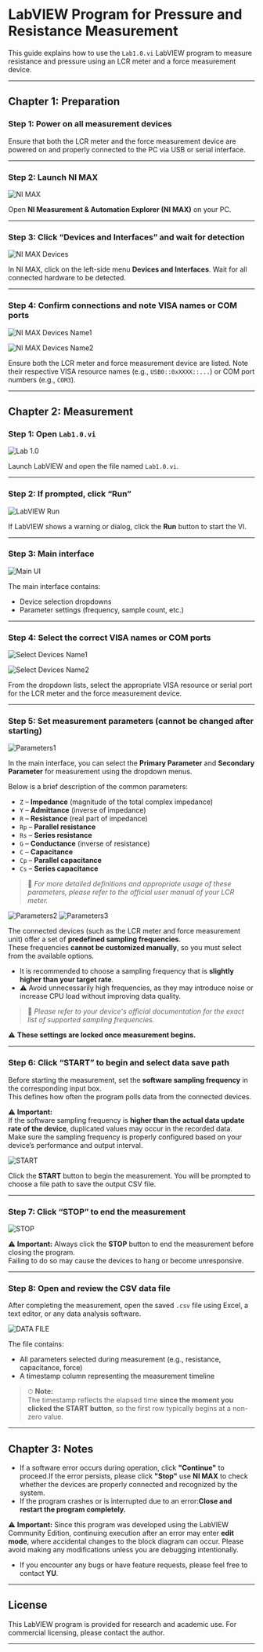 # LabVIEW Program for Pressure and Resistance Measurement

This guide explains how to use the `Lab1.0.vi` LabVIEW program to measure resistance and pressure using an LCR meter and a force measurement device.

---

## Chapter 1: Preparation

### Step 1: Power on all measurement devices
Ensure that both the LCR meter and the force measurement device are powered on and properly connected to the PC via USB or serial interface.



---

### Step 2: Launch NI MAX

![NI MAX](./img/ni_max.png)

Open **NI Measurement & Automation Explorer (NI MAX)** on your PC.



---

### Step 3: Click “Devices and Interfaces” and wait for detection

![NI MAX Devices](./img/nimax_devices.png)

In NI MAX, click on the left-side menu **Devices and Interfaces**. Wait for all connected hardware to be detected.



---

### Step 4: Confirm connections and note VISA names or COM ports
![NI MAX Devices Name1](./img/nimax_devices_name1.png)

![NI MAX Devices Name2](./img/nimax_devices_name2.png)

Ensure both the LCR meter and force measurement device are listed. Note their respective VISA resource names (e.g., `USB0::0xXXXX::...`) or COM port numbers (e.g., `COM3`).

---

## Chapter 2: Measurement

### Step 1: Open `Lab1.0.vi`
![Lab 1.0](./img/Lab1.0.png)

Launch LabVIEW and open the file named `Lab1.0.vi`.

---

### Step 2: If prompted, click “Run”

![LabVIEW Run](./img/labview_run.png)

If LabVIEW shows a warning or dialog, click the **Run** button to start the VI.



---

### Step 3: Main interface

![Main UI](./img/main_ui.png)

The main interface contains:
- Device selection dropdowns
- Parameter settings (frequency, sample count, etc.)



---

### Step 4: Select the correct VISA names or COM ports

![Select Devices Name1](./img/select_devices_name1.png)

![Select Devices Name2](./img/select_devices_name2.png)

From the dropdown lists, select the appropriate VISA resource or serial port for the LCR meter and the force measurement device.

---

### Step 5: Set measurement parameters (cannot be changed after starting)

![Parameters1](./img/parameters1.png)

In the main interface, you can select the **Primary Parameter** and **Secondary Parameter** for measurement using the dropdown menus.

Below is a brief description of the common parameters:

- `Z` – **Impedance** (magnitude of the total complex impedance)
- `Y` – **Admittance** (inverse of impedance)
- `R` – **Resistance** (real part of impedance)
- `Rp` – **Parallel resistance**
- `Rs` – **Series resistance**
- `G` – **Conductance** (inverse of resistance)
- `C` – **Capacitance**
- `Cp` – **Parallel capacitance**
- `Cs` – **Series capacitance**

> 📘 *For more detailed definitions and appropriate usage of these parameters, please refer to the official user manual of your LCR meter.*

![Parameters2](./img/parameters2.png)
![Parameters3](./img/parameters3.png)

The connected devices (such as the LCR meter and force measurement unit) offer a set of **predefined sampling frequencies**.  
These frequencies **cannot be customized manually**, so you must select from the available options.

- It is recommended to choose a sampling frequency that is **slightly higher than your target rate**.
- ⚠️ Avoid unnecessarily high frequencies, as they may introduce noise or increase CPU load without improving data quality.

> 📘 *Please refer to your device's official documentation for the exact list of supported sampling frequencies.*

⚠️ **These settings are locked once measurement begins.**

---

### Step 6: Click “START” to begin and select data save path


Before starting the measurement, set the **software sampling frequency** in the corresponding input box.  
This defines how often the program polls data from the connected devices.

⚠️ **Important:**  
If the software sampling frequency is **higher than the actual data update rate of the device**, duplicated values may occur in the recorded data.  
Make sure the sampling frequency is properly configured based on your device’s performance and output interval.

![START](./img/start.png)

Click the **START** button to begin the measurement. You will be prompted to choose a file path to save the output CSV file.




---

### Step 7: Click “STOP” to end the measurement

![STOP](./img/stop.png)

⚠️ **Important:** Always click the **STOP** button to end the measurement before closing the program.  
Failing to do so may cause the devices to hang or become unresponsive.

---

### Step 8: Open and review the CSV data file

After completing the measurement, open the saved `.csv` file using Excel, a text editor, or any data analysis software.

![DATA FILE](./img/data_file.png)

The file contains:
- All parameters selected during measurement (e.g., resistance, capacitance, force)
- A timestamp column representing the measurement timeline

> ⏱ **Note:**  
> The timestamp reflects the elapsed time **since the moment you clicked the START button**, so the first row typically begins at a non-zero value.

---

## Chapter 3: Notes

- If a software error occurs during operation, click **"Continue"** to proceed.If the error persists, please click **"Stop"** use **NI MAX** to check whether the devices are properly connected and recognized by the system.
- If the program crashes or is interrupted due to an error:**Close and restart the program completely.**

⚠️ **Important:** Since this program was developed using the LabVIEW Community Edition, continuing execution after an error may enter **edit mode**, where accidental changes to the block diagram can occur. Please avoid making any modifications unless you are debugging intentionally.
- If you encounter any bugs or have feature requests, please feel free to contact **YU**.

---

## License

This LabVIEW program is provided for research and academic use. For commercial licensing, please contact the author.

---
